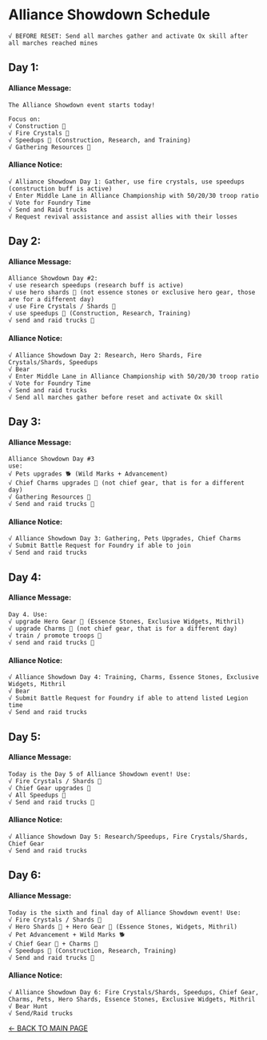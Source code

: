 # Alliance Showdown Schedule
```
√ BEFORE RESET: Send all marches gather and activate Ox skill after all marches reached mines
```
## Day 1:
#### Alliance Message: 
```
The Alliance Showdown event starts today! 

Focus on:
√ Construction 🚧
√ Fire Crystals 
√ Speedups  (Construction, Research, and Training)
√ Gathering Resources 🍖
```
#### Alliance Notice: 
```
√ Alliance Showdown Day 1: Gather, use fire crystals, use speedups (construction buff is active) 
√ Enter Middle Lane in Alliance Championship with 50/20/30 troop ratio 
√ Vote for Foundry Time 
√ Send and Raid trucks 
√ Request revival assistance and assist allies with their losses 
```

## Day 2:
#### Alliance Message: 
```
Alliance Showdown Day #2:
√ use research speedups (research buff is active)
√ use hero shards  (not essence stones or exclusive hero gear, those are for a different day)
√ use Fire Crystals / Shards 
√ use speedups  (Construction, Research, Training)
√ send and raid trucks 🚚 
```
#### Alliance Notice: 
```
√ Alliance Showdown Day 2: Research, Hero Shards, Fire Crystals/Shards, Speedups 
√ Bear 
√ Enter Middle Lane in Alliance Championship with 50/20/30 troop ratio 
√ Vote for Foundry Time 
√ Send and raid trucks
√ Send all marches gather before reset and activate Ox skill
```

## Day 3:
#### Alliance Message: 
```
Alliance Showdown Day #3
use:
√ Pets upgrades 🐕 (Wild Marks + Advancement)
√ Chief Charms upgrades 💍 (not chief gear, that is for a different day) 
√ Gathering Resources 🍖
√ Send and raid trucks 🚚 
```
#### Alliance Notice: 
```
√ Alliance Showdown Day 3: Gathering, Pets Upgrades, Chief Charms 
√ Submit Battle Request for Foundry if able to join 
√ Send and raid trucks 
```

## Day 4:
#### Alliance Message: 
```
Day 4. Use: 
√ upgrade Hero Gear  (Essence Stones, Exclusive Widgets, Mithril) 
√ upgrade Charms 💍 (not chief gear, that is for a different day) 
√ train / promote troops 🔫 
√ send and raid trucks 🚚 
```

#### Alliance Notice: 
```
√ Alliance Showdown Day 4: Training, Charms, Essence Stones, Exclusive Widgets, Mithril 
√ Bear 
√ Submit Battle Request for Foundry if able to attend listed Legion time 
√ Send and raid trucks 
```

## Day 5:
#### Alliance Message: 
```
Today is the Day 5 of Alliance Showdown event! Use: 
√ Fire Crystals / Shards 
√ Chief Gear upgrades 🎩 
√ All Speedups 
√ Send and raid trucks 🚚 
```
#### Alliance Notice: 
```
√ Alliance Showdown Day 5: Research/Speedups, Fire Crystals/Shards, Chief Gear
√ Send and raid trucks
```

## Day 6:
#### Alliance Message: 

```
Today is the sixth and final day of Alliance Showdown event! Use:
√ Fire Crystals / Shards 
√ Hero Shards  + Hero Gear  (Essence Stones, Widgets, Mithril)
√ Pet Advancement + Wild Marks 🐕 
√ Chief Gear 🎩 + Charms 💍 
√ Speedups  (Construction, Research, Training)
√ Send and raid trucks 🚚 
```
#### Alliance Notice: 
```
√ Alliance Showdown Day 6: Fire Crystals/Shards, Speedups, Chief Gear, Charms, Pets, Hero Shards, Essence Stones, Exclusive Widgets, Mithril
√ Bear Hunt 
√ Send/Raid trucks
```
[← BACK TO MAIN PAGE](https://github.com/wosstate1687)
